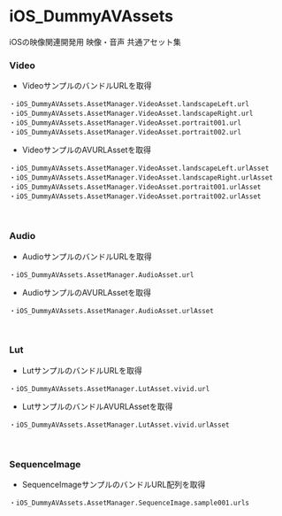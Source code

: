 # iOS_DummyAVAssets

iOSの映像関連開発用 映像・音声 共通アセット集


### Video

* VideoサンプルのバンドルURLを取得

```
・iOS_DummyAVAssets.AssetManager.VideoAsset.landscapeLeft.url
・iOS_DummyAVAssets.AssetManager.VideoAsset.landscapeRight.url
・iOS_DummyAVAssets.AssetManager.VideoAsset.portrait001.url
・iOS_DummyAVAssets.AssetManager.VideoAsset.portrait002.url
```

* VideoサンプルのAVURLAssetを取得

```
・iOS_DummyAVAssets.AssetManager.VideoAsset.landscapeLeft.urlAsset
・iOS_DummyAVAssets.AssetManager.VideoAsset.landscapeRight.urlAsset
・iOS_DummyAVAssets.AssetManager.VideoAsset.portrait001.urlAsset
・iOS_DummyAVAssets.AssetManager.VideoAsset.portrait002.urlAsset
```

<br />

### Audio

* AudioサンプルのバンドルURLを取得

```
・iOS_DummyAVAssets.AssetManager.AudioAsset.url
```

* AudioサンプルのAVURLAssetを取得

```
・iOS_DummyAVAssets.AssetManager.AudioAsset.urlAsset
```


<br />

### Lut


* LutサンプルのバンドルURLを取得

```
・iOS_DummyAVAssets.AssetManager.LutAsset.vivid.url
```

* LutサンプルのバンドルAVURLAssetを取得

```
・iOS_DummyAVAssets.AssetManager.LutAsset.vivid.urlAsset
```

<br />

### SequenceImage


* SequenceImageサンプルのバンドルURL配列を取得

```
・iOS_DummyAVAssets.AssetManager.SequenceImage.sample001.urls
```
